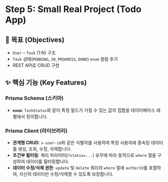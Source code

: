 # Step 5: Small Real Project (Todo App)

## 🎯 목표 (Objectives)

- `User` – `Task` (1:N) 구조
- `Task` 상태(`PENDING`, `IN_PROGRESS`, `DONE`) `enum` 컬럼 추가
- REST API로 CRUD 구현

## ✨ 핵심 기능 (Key Features)

### Prisma Schema (스키마)

- **`enum`**: `TaskStatus`와 같이 특정 필드가 가질 수 있는 값의 집합을 데이터베이스 레벨에서 정의합니다.

### Prisma Client (라이브러리)

- **관계형 CRUD**: `x-user-id`와 같은 식별자를 사용하여 특정 사용자에 종속된 데이터를 생성, 조회, 수정, 삭제합니다.
- **조건부 필터링**: 쿼리 파라미터(`?status=...`) 유무에 따라 동적으로 `where` 절을 구성하여 데이터를 필터링합니다.
- **데이터 수정/삭제 권한**: `update` 및 `delete` 쿼리의 `where` 절에 `authorId`를 포함하여, 자신의 데이터만 수정/삭제할 수 있도록 보장합니다.
